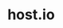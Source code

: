 ---
logohandle: hostio
sort: hostio
title: host.io
twitter: https://x.com/host
website: https://host.io/
---